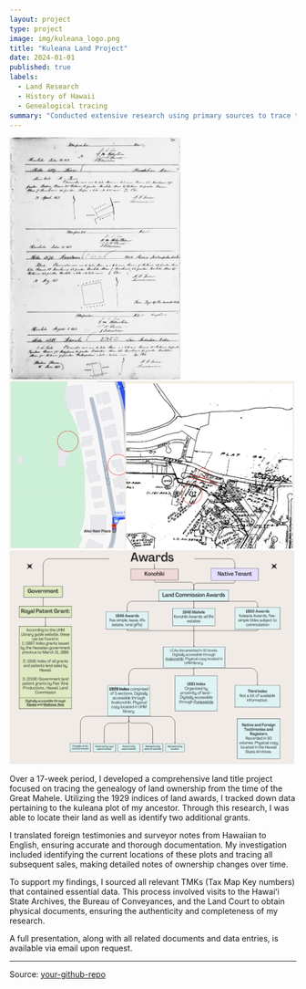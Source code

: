 ```yaml
---
layout: project
type: project
image: img/kuleana_logo.png
title: "Kuleana Land Project"
date: 2024-01-01
published: true
labels:
  - Land Research
  - History of Hawaii
  - Genealogical tracing
summary: "Conducted extensive research using primary sources to trace the genealogy of land ownership from 1840 onwards. Translated historical documents from Hawaiian to English, utilizing resources at the Hawaiʻi State Archives and the Bureau of Conveyances."
---
```


<div class="text-center p-4">
  <img width="300px" src="../img/3570.png" class="img-thumbnail">
  <img width="500px" src="../img/map.png" class="img-thumbnail">
  <img width="500px" src="../img/award.png" class="img-thumbnail">
</div>

Over a 17-week period, I developed a comprehensive land title project focused on tracing the genealogy of land ownership from the time of the Great Mahele. Utilizing the 1929 indices of land awards, I tracked down data pertaining to the kuleana plot of my ancestor. Through this research, I was able to locate their land as well as identify two additional grants.

I translated foreign testimonies and surveyor notes from Hawaiian to English, ensuring accurate and thorough documentation. My investigation included identifying the current locations of these plots and tracing all subsequent sales, making detailed notes of ownership changes over time.

To support my findings, I sourced all relevant TMKs (Tax Map Key numbers) that contained essential data. This process involved visits to the Hawaiʻi State Archives, the Bureau of Conveyances, and the Land Court to obtain physical documents, ensuring the authenticity and completeness of my research.

A full presentation, along with all related documents and data entries, is available via email upon request.

<hr>

Source: <a href="https://github.com/your-github-repo"><i class="large github icon"></i>your-github-repo</a>
